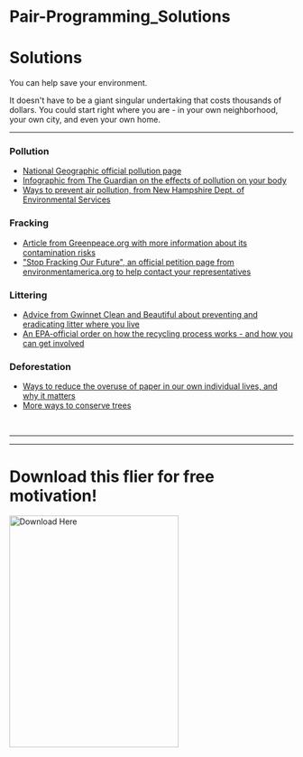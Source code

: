 # Pair-Programming_Solutions
<!DOCTYPE html>
<html>
<head>
  <title>Solutions</title>
  <link rel="icon"
          type="image/png"
          href=""
          />
  <link href="css/style.css" rel="stylesheet" type="text/css" />
  
</head>
<body>
<div class="grad">
<h1>Solutions</h1>
<p>You can help save your environment.</p>
<p>It doesn't have to be a giant singular undertaking that costs thousands of dollars. You could start right where you are - in your own neighborhood, your own city, and even your own home.</p>
<hr/>
    
<h3>Pollution</h3>
    <ul>
        <li><a href="http://www.nationalgeographic.com/environment/global-warming/pollution/">National Geographic official pollution page</a></li>
        <li><a href="https://www.theguardian.com/sustainable-business/2016/jul/05/how-air-pollution-affects-your-health-infographic">Infographic from The Guardian on the effects of pollution on your body</a></li>
        <li><a href="https://www.des.nh.gov/organization/divisions/air/tsb/ams/aqmdp/share.htm">Ways to prevent air pollution, from New Hampshire Dept. of Environmental Services</a></li>
    </ul>
<h3>Fracking</h3>
    <ul>
        <li><a href="http://www.greenpeace.org/usa/global-warming/issues/fracking/environmental-impacts-water/">Article from Greenpeace.org with more information about its contamination risks</a></li>
        <li><a href="http://www.environmentamerica.org/programs/ame/stop-fracking-our-future">"Stop Fracking Our Future", an official petition page from environmentamerica.org to help contact your representatives</a></li>
    </ul>
<h3>Littering</h3>
    <ul>
        <li><a href="http://www.gwinnettcb.org/help-the-environment/litter-prevention/">Advice from Gwinnet Clean and Beautiful about preventing and eradicating litter where you live</a></li>
        <li><a href="https://www.epa.gov/recycle/recycling-basics">An EPA-official order on how the recycling process works - and how you can get involved</a></li>
    </ul>
<h3>Deforestation</h3>
    <ul>
        <li><a href="https://www.visionofearth.org/live-green/31-ways-to-reduce-paper-usage/">Ways to reduce the overuse of paper in our own individual lives, and why it matters</a></li>
        <li><a href="http://cabooproducts.com/20-ways-conserve-trees/">More ways to conserve trees</a></li>
    </ul>
<br/>
    <hr/>
    <hr/>
<h1>Download this flier for free motivation!</h1>
    <p><a href="10ThingsToDoToHelp.fw.pdf"><img src="images/TreeDF.jpg" alt="Download Here" style="width:300;height:411;"></a></p>
</div>
</body>
</html>
